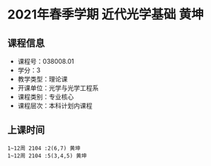 # 2021年春季学期 近代光学基础 黄坤






## 课程信息

- 课程号：038008.01
- 学分：3
- 教学类型：理论课
- 开课单位：光学与光学工程系
- 课程类别：专业核心
- 课程层次：本科计划内课程

## 上课时间

```
1~12周 2104 :2(6,7) 黄坤
1~12周 2104 :5(3,4,5) 黄坤
```

